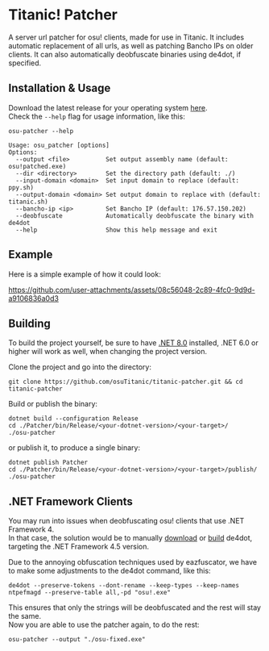 # Titanic! Patcher

A server url patcher for osu! clients, made for use in Titanic. It includes automatic replacement of all urls, as well as patching Bancho IPs on older clients. It can also automatically deobfuscate binaries using de4dot, if specified.

## Installation & Usage

Download the latest release for your operating system [here](https://github.com/osuTitanic/titanic-patcher/releases/).  
Check the `--help` flag for usage information, like this:

```shell
osu-patcher --help
```

```shell
Usage: osu_patcher [options]
Options:
  --output <file>          Set output assembly name (default: osu!patched.exe)
  --dir <directory>        Set the directory path (default: ./)
  --input-domain <domain>  Set input domain to replace (default: ppy.sh)
  --output-domain <domain> Set output domain to replace with (default: titanic.sh)
  --bancho-ip <ip>         Set Bancho IP (default: 176.57.150.202)
  --deobfuscate            Automatically deobfuscate the binary with de4dot
  --help                   Show this help message and exit
```

## Example

Here is a simple example of how it could look:

https://github.com/user-attachments/assets/08c56048-2c89-4fc0-9d9d-a9106836a0d3

## Building

To build the project yourself, be sure to have [.NET 8.0](https://dotnet.microsoft.com/en-us/download/dotnet/8.0) installed, .NET 6.0 or higher will work as well, when changing the project version.

Clone the project and go into the directory:

```shell
git clone https://github.com/osuTitanic/titanic-patcher.git && cd titanic-patcher
```

Build or publish the binary:

```shell
dotnet build --configuration Release
cd ./Patcher/bin/Release/<your-dotnet-version>/<your-target>/
./osu-patcher
```

or publish it, to produce a single binary:

```shell
dotnet publish Patcher
cd ./Patcher/bin/Release/<your-dotnet-version>/<your-target>/publish/
./osu-patcher
```

## .NET Framework Clients

You may run into issues when deobfuscating osu! clients that use .NET Framework 4.  
In that case, the solution would be to manually [download](https://github.com/vee2xx/de4dot-built-binaries) or [build](https://github.com/de4dot/de4dot) de4dot, targeting the .NET Framework 4.5 version.

Due to the annoying obfuscation techniques used by eazfuscator, we have to make some adjustments to the de4dot command, like this:

```shell
de4dot --preserve-tokens --dont-rename --keep-types --keep-names ntpefmagd --preserve-table all,-pd "osu!.exe"
```

This ensures that only the strings will be deobfuscated and the rest will stay the same.  
Now you are able to use the patcher again, to do the rest:

```shell
osu-patcher --output "./osu-fixed.exe"
```
